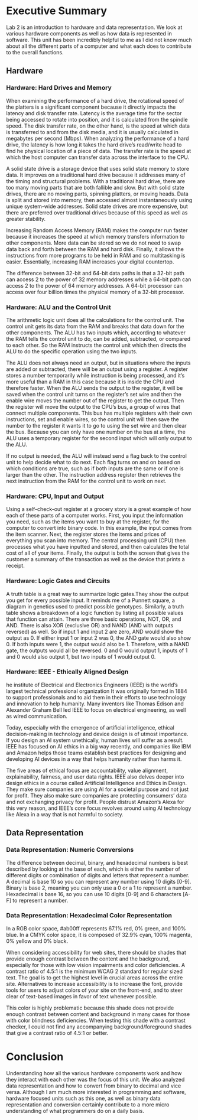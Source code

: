 # Executive Summary

Lab 2 is an introduction to hardware and data representation. We look at various hardware components as well as how data is represented in software. This unit has been incredibly helpful to me as I did not know much about all the different parts of a computer and what each does to contribute to the overall functions.

## Hardware

### Hardware: Hard Drives and Memory

When examining the performance of a hard drive, the rotational speed of the platters is a significant component because it directly impacts the latency and disk transfer rate. Latency is the average time for the sector being accessed to rotate into position, and it is calculated from the spindle speed. The disk transfer rate, on the other hand, is the speed at which data is transferred to and from the disk media, and it is usually calculated in megabytes per second (Mbps). When analyzing the performance of a hard drive, the latency is how long it takes the hard drive’s read/write head to find he physical location of a piece of data. The transfer rate is the speed at which the host computer can transfer data across the interface to the CPU.

A solid state drive is a storage device that uses solid state memory to store data. It improves on a traditional hard drive because it addresses many of the timing and structural problems. With a traditional hard drive, there are too many moving parts that are both fallible and slow. But with solid state drives, there are no moving parts, spinning platters, or moving heads. Data is split and stored into memory, then accessed almost instantaneously using unique system-wide addresses. Solid state drives are more expensive, but there are preferred over traditional drives because of this speed as well as greater stability.

Increasing Random Access Memory (RAM) makes the computer run faster because it increases the speed at which memory transfers information to other components. More data can be stored so we do not need to swap data back and forth between the RAM and hard disk. Finally, it allows the instructions from more programs to be held in RAM and so multitasking is easier. Essentially, increasing RAM increases your digital countertop.

The difference between 32-bit and 64-bit data paths is that a 32-bit path can access 2 to the power of 32 memory addresses while a 64-bit path can access 2 to the power of 64 memory addresses. A 64-bit processor can access over four billion times the physical memory of a 32-bit processor.

### Hardware: ALU and the Control Unit

The arithmetic logic unit does all the calculations for the control unit. The control unit gets its data from the RAM and breaks that data down for the other components. The ALU has two inputs which, according to whatever the RAM tells the control unit to do, can be added, subtracted, or compared to each other. So the RAM instructs the control unit which then directs the ALU to do the specific operation using the two inputs. 

The ALU does not always need an output, but in situations where the inputs are added or subtracted, there will be an output using a register. A register stores a number temporarily while instruction is being processed, and it’s more useful than a RAM in this case because it is inside the CPU and therefore faster. When the ALU sends the output to the register, it will be saved when the control unit turns on the register’s set wire and then the enable wire moves the number out of the register to get the output. Then the register will move the output to the CPU’s bus, a group of wires that connect multiple components. This bus has multiple registers with their own instructions, set and enable wires, so the control unit will then save the number to the register it wants it to go to using the set wire and then clear the bus. Because you can only have one number on the bus at a time, the ALU uses a temporary register for the second input which will only output to the ALU. 

If no output is needed, the ALU will instead send a flag back to the control unit to help decide what to do next. Each flag turns on and on based on which conditions are true, such as if both inputs are the same or if one is larger than the other. The instruction address register then retrieves the next instruction from the RAM for the control unit to work on next.

### Hardware: CPU, Input and Output

Using a self-check-out register at a grocery story is a great example of how each of these parts of a computer works. First, you input the information you need, such as the items you want to buy at the register, for the computer to convert into binary code. In this example, the input comes from the item scanner. Next, the register stores the items and prices of everything you scan into memory. The central processing unit (CPU) then processes what you have inputted and stored, and then calculates the total cost of all of your items. Finally, the output is both the screen that gives the customer a summary of the transaction as well as the device that prints a receipt.

### Hardware: Logic Gates and Circuits

A truth table is a great way to summarize logic gates.They show the output you get for every possible input. It reminds me of a Punnett square, a diagram in genetics used to predict possible genotypes. Similarly, a truth table shows a breakdown of a logic function by listing all possible values that function can attain. There are three basic operations, NOT, OR, and AND. There is also XOR (exclusive OR) and NAND (AND with outputs reversed) as well. So if input 1 and input 2 are zero, AND would show the output as 0. If either input 1 or input 2 was 0, the AND gate would also show 0. If both inputs were 1, the output would also be 1. Therefore, with a NAND gate, the outputs would all be reversed. 0 and 0 would output 1, inputs of 1 and 0 would also output 1, but two inputs of 1 would output 0. 

### Hardware: IEEE - Ethically Aligned Design

he institute of Electrical and Electronics Engineers (IEEE) is the world’s largest technical professional organization  It was originally formed in 1884 to support professionals and to aid them in their efforts to use technology and innovation to help humanity. Many inventors like Thomas Edison and Alexander Graham Bell led IEEE to focus on electrical engineering, as well as wired communication.

Today, especially with the emergence of artificial intelligence, ethical decision-making in technology and device design is of utmost importance. If you design an AI system unethically, human lives will suffer as a result. IEEE has focused on AI ethics in a big way recently, and companies like IBM and Amazon helps those teams establish best practices for designing and developing AI devices in a way that helps humanity rather than harms it.

The five areas of ethical focus are accountability, value alignment, explainability, fairness, and user data rights. IEEE also delves deeper into design ethics in a course called Artificial Intelligence and Ethics in Design. They make sure companies are using AI for a societal purpose and not just for profit. They also make sure companies are protecting consumers’ data and not exchanging privacy for profit. People distrust Amazon’s Alexa for this very reason, and IEEE’s core focus revolves around using AI technology like Alexa in a way that is not harmful to society.

## Data Representation

### Data Representation: Numeric Conversions

The difference between decimal, binary, and hexadecimal numbers is best described by looking at the base of each, which is either the number of different digits or combination of digits and letters that represent a number. A decimal is base 10 so you can represent any number using 10 digits [0-9]. Binary is base 2, meaning you can only use a 0 or a 1 to represent a number. Hexadecimal is base 16, so you can use 10 digits [0-9] and 6 characters [A-F] to represent a number.

### Data Representation: Hexadecimal Color Representation

In a RGB color space, #ab00ff represents 67.1% red, 0% green, and 100% blue. In a CMYK color space, it is composed of 32.9% cyan, 100% magenta, 0% yellow and 0% black. 

When considering accessibility for web sites, there should be shades that provide enough contrast between the content and the background, especially for those with low vision impairments and color deficiencies. A contrast ratio of 4.5:1 is the minimum WCAG 2 standard for regular sized text. The goal is to get the highest level in crucial areas across the entire site. Alternatives to increase accessibility is to increase the font, provide tools for users to adjust colors of your site on the front-end, and to steer clear of text-based images in favor of text whenever possible.

This color is highly problematic because this shade does not provide enough contrast between content and background in many cases for those with color blindness deficiencies. When testing this shade with a contrast checker, I could not find any accompanying background/foreground shades that give a contrast ratio of 4.5:1 or better.

# Conclusion

Understanding how all the various hardware components work and how they interact with each other was the focus of this unit. We also analyzed data representation and how to convert from binary to decimal and vice versa. Although I am much more interested in programming and software, hardware focused units such as this one, as well as binary data representation and conversion certainly contribute to a more micro understanding of what programmers do on a daily basis.

